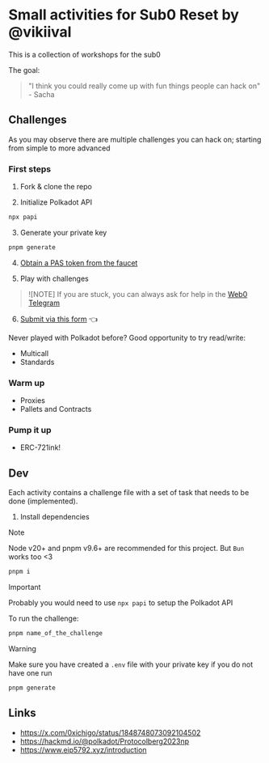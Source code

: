 # Small activities for Sub0 Reset by @vikiival

This is a collection of workshops for the sub0

The goal:
> "I think you could really come up with fun things people can hack on" - Sacha

## Challenges

As you may observe there are multiple challenges you can hack on; starting from simple to more advanced

### First steps

1. Fork & clone the repo

2. Initialize Polkadot API

```bash
npx papi
```

3. Generate your private key

```bash
pnpm generate
```

4. [Obtain a PAS token from the faucet](https://faucet.polkadot.io/?parachain=1000)

5. Play with challenges

> ![NOTE]
> If you are stuck, you can always ask for help in the [Web0 Telegram](https://t.me/joinWebzero)

6. [Submit via this form](https://voedlx91m5k.typeform.com/to/reN3rKZo) 👈


Never played with Polkadot before? Good opportunity to try read/write:
  - Multicall
  - Standards

### Warm up

- Proxies
- Pallets and Contracts

### Pump it up

- ERC-721ink!

## Dev

Each activity contains a challenge file with a set of task that needs to be done (implemented).

1. Install dependencies

> [!NOTE]
> Node v20+ and pnpm v9.6+ are recommended for this project. But `Bun` works too <3 

```bash
pnpm i
```

> [!IMPORTANT]
> Probably you would need to use `npx papi` to setup the Polkadot API

To run the challenge:

```bash
pnpm name_of_the_challenge
```

> [!WARNING]
> Make sure you have created a `.env` file with your private key
> if you do not have one run

```bash
pnpm generate
```

## Links

- https://x.com/0xichigo/status/1848748073092104502
- https://hackmd.io/@polkadot/Protocolberg2023np
- https://www.eip5792.xyz/introduction